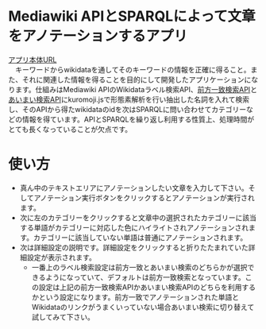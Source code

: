 # Mediawiki APIとSPARQLによって文章をアノテーションするアプリ
[アプリ本体URL](https://masapi61.github.io/Annotation-by-Wikidata/index.html)  
　キーワードからwikidataを通してそのキーワードの情報を正確に得ること。また、それに関連した情報を得ることを目的にして開発したアプリケーションになります。仕組みはMediawiki APIのWikidataラベル検索API、[前方一致検索API](https://www.wikidata.org/w/api.php?action=help&modules=wbsearchentities)と[あいまい検索API](https://www.mediawiki.org/w/api.php?action=help&modules=query%2Bsearch)にkuromoji.jsで形態素解析を行い抽出した名詞を入れて検索し、そのAPIから得たwikidataのidを次はSPARQLに問い合わせてカテゴリーなどの情報を得ています。APIとSPARQLを繰り返し利用する性質上、処理時間がとても長くなっていることが欠点です。
 
 # 使い方  
* 真ん中のテキストエリアにアノテーションしたい文章を入力して下さい。そしてアノテーション実行ボタンをクリックするとアノテーションが実行されます。  
* 次に左のカテゴリーをクリックすると文章中の選択されたカテゴリーに該当する単語がカテゴリーに対応した色にハイライトされアノテーションされます。カテゴリーに該当していない単語は普通にアノテーションされます。
* 次は詳細設定の説明です。詳細設定をクリックすると折りたたまれていた詳細設定が表示されます。
  * 一番上のラベル検索設定は前方一致とあいまい検索のどちらかが選択できるようになっていて、デフォルトは前方一致検索となっています。この設定は上記の前方一致検索APIかあいまい検索APIのどちらを利用するかという設定になります。前方一致でアノテーションされた単語とWikidataのリンクがうまくいっていない場合あいまい検索に切り替えて試してみて下さい。
